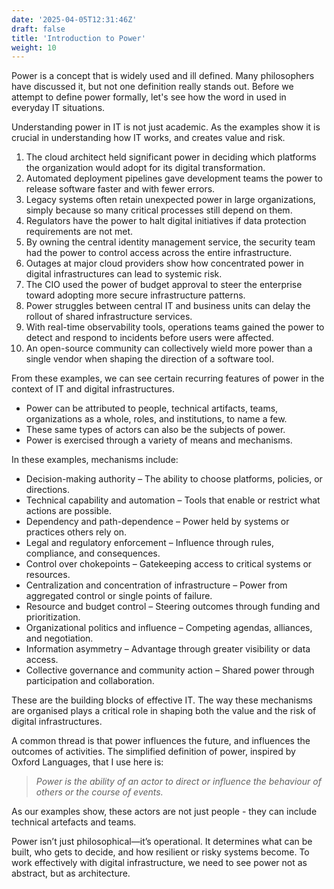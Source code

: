 ```yaml
---
date: '2025-04-05T12:31:46Z'
draft: false
title: 'Introduction to Power'
weight: 10
---
```

Power is a concept that is widely used and ill defined. Many philosophers have discussed it, but not one definition really stands out.
Before we attempt to define power formally, let's see how the word in used in everyday IT situations.

Understanding power in IT is not just academic. As the examples show it is crucial in understanding how IT works, and creates value and risk.

1. The cloud architect held significant power in deciding which platforms the organization would adopt for its digital transformation.
1. Automated deployment pipelines gave development teams the power to release software faster and with fewer errors.
1. Legacy systems often retain unexpected power in large organizations, simply because so many critical processes still depend on them.
1. Regulators have the power to halt digital initiatives if data protection requirements are not met.
1. By owning the central identity management service, the security team had the power to control access across the entire infrastructure.
1. Outages at major cloud providers show how concentrated power in digital infrastructures can lead to systemic risk.
1. The CIO used the power of budget approval to steer the enterprise toward adopting more secure infrastructure patterns.
1. Power struggles between central IT and business units can delay the rollout of shared infrastructure services.
1. With real-time observability tools, operations teams gained the power to detect and respond to incidents before users were affected.
1. An open-source community can collectively wield more power than a single vendor when shaping the direction of a software tool.

From these examples, we can see certain recurring features of power in the context of IT and digital infrastructures.

- Power can be attributed to people, technical artifacts, teams, organizations as a whole, roles, and institutions, to name a few.
- These same types of actors can also be the subjects of power.
- Power is exercised through a variety of means and mechanisms.

In these examples, mechanisms include:

- Decision-making authority – The ability to choose platforms, policies, or directions.
- Technical capability and automation – Tools that enable or restrict what actions are possible.
- Dependency and path-dependence – Power held by systems or practices others rely on.
- Legal and regulatory enforcement – Influence through rules, compliance, and consequences.
- Control over chokepoints – Gatekeeping access to critical systems or resources.
- Centralization and concentration of infrastructure – Power from aggregated control or single points of failure.
- Resource and budget control – Steering outcomes through funding and prioritization.
- Organizational politics and influence – Competing agendas, alliances, and negotiation.
- Information asymmetry – Advantage through greater visibility or data access.
- Collective governance and community action – Shared power through participation and collaboration.

These are the building blocks of effective IT.
The way these mechanisms are organised plays a critical role in shaping both the value and the risk of digital infrastructures.

A common thread is that power influences the future, and influences the outcomes of activities.
The simplified definition of power, inspired by Oxford Languages, that I use here is:

> _Power is the ability of an actor to direct or influence the behaviour of others or the course of events._

As our examples show, these actors are not just people - they can include technical artefacts and teams.

Power isn’t just philosophical—it’s operational. It determines what can be built, who gets to decide, and how resilient or risky systems become. To work effectively with digital infrastructure, we need to see power not as abstract, but as architecture.
